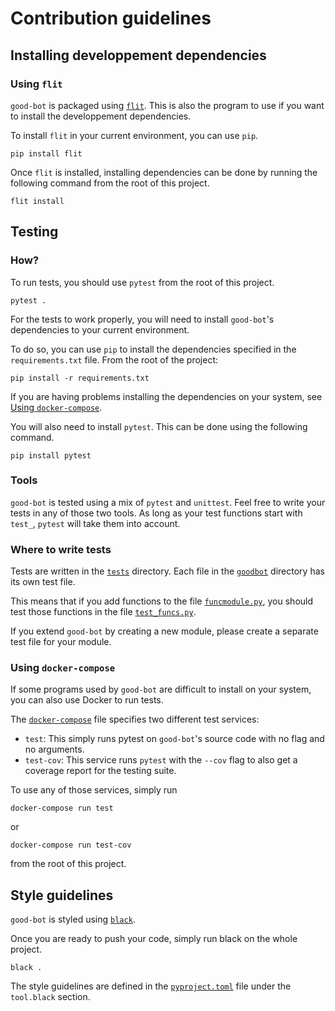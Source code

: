 # Contribution guidelines

## Installing developpement dependencies

### Using `flit`

`good-bot` is packaged using
[`flit`](https://flit.readthedocs.io/en/latest/index.html).
This is also the program to use if you want to install the
developpement dependencies.

To install `flit` in your current environment, you can use
`pip`.

```shell
pip install flit
```

Once `flit` is installed, installing dependencies can be done
by running the following command from the root of this project.

```shell
flit install
```

## Testing

### How?

To run tests, you should use `pytest` from the root of this project.

```shell
pytest .
```

For the tests to work properly, you will need to install `good-bot`'s
dependencies to your current environment.

To do so, you can use `pip` to install the dependencies specified in
the `requirements.txt` file. From the root of the project:

```shell
pip install -r requirements.txt
```

If you are having problems installing the dependencies on your
system, see [Using `docker-compose`](#using-docker-compose).

You will also need to install `pytest`. This can be done using the
following command.

```shell
pip install pytest
```

### Tools

`good-bot` is tested using a mix of `pytest` and `unittest`. Feel free
to write your tests in any of those two tools. As long as your test
functions start with `test_`, `pytest` will take them into account.

### Where to write tests

Tests are written in the [`tests`](./tests) directory. Each file in the
[`goodbot`](./goodbot) directory has its own test file.

This means that if you add functions to the file
[`funcmodule.py`](./goodbot/funcmodule.py), you should test those
functions in the file [`test_funcs.py`](./tests/test_funcs.py).

If you extend `good-bot` by creating a new module, please create a
separate test file for your module.

### Using `docker-compose`

If some programs used by `good-bot` are difficult to install on your
system, you can also use Docker to run tests.

The [`docker-compose`](./docker-compose.yml) file specifies two
different test services:

* `test`: This simply runs pytest on `good-bot`'s source code with
  no flag and no arguments.
* `test-cov`: This service runs `pytest` with the `--cov` flag to
  also get a coverage report for the testing suite.

To use any of those services, simply run

```shell
docker-compose run test
```

or

```shell
docker-compose run test-cov
```

from the root of this project.

## Style guidelines

`good-bot` is styled using [`black`](https://github.com/psf/black).

Once you are ready to push your code, simply run black on the whole project.

```shell
black .
```

The style guidelines are defined in the
[`pyproject.toml`](./pyproject.toml) file under the
`tool.black` section.
